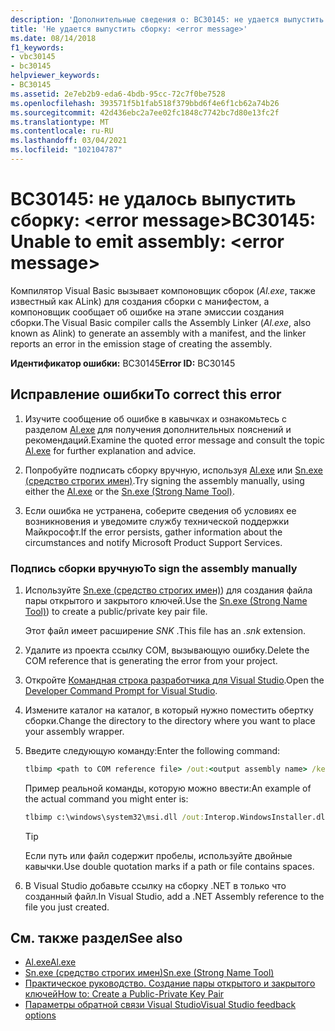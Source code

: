 ```yaml
---
description: 'Дополнительные сведения о: BC30145: не удается выпустить сборку: <error message>'
title: 'Не удается выпустить сборку: <error message>'
ms.date: 08/14/2018
f1_keywords:
- vbc30145
- bc30145
helpviewer_keywords:
- BC30145
ms.assetid: 2e7eb2b9-eda6-4bdb-95cc-72c7f0be7528
ms.openlocfilehash: 393571f5b1fab518f379bbd6f4e6f1cb62a74b26
ms.sourcegitcommit: 42d436ebc2a7ee02fc1848c7742bc7d80e13fc2f
ms.translationtype: MT
ms.contentlocale: ru-RU
ms.lasthandoff: 03/04/2021
ms.locfileid: "102104787"
---
```

# <a name="bc30145-unable-to-emit-assembly-error-message"></a><span data-ttu-id="d56f3-103">BC30145: не удалось выпустить сборку: \<error message></span><span class="sxs-lookup"><span data-stu-id="d56f3-103">BC30145: Unable to emit assembly: \<error message></span></span>

<span data-ttu-id="d56f3-104">Компилятор Visual Basic вызывает компоновщик сборок (*Al.exe*, также известный как ALink) для создания сборки с манифестом, а компоновщик сообщает об ошибке на этапе эмиссии создания сборки.</span><span class="sxs-lookup"><span data-stu-id="d56f3-104">The Visual Basic compiler calls the Assembly Linker (*Al.exe*, also known as Alink) to generate an assembly with a manifest, and the linker reports an error in the emission stage of creating the assembly.</span></span>

<span data-ttu-id="d56f3-105">**Идентификатор ошибки:** BC30145</span><span class="sxs-lookup"><span data-stu-id="d56f3-105">**Error ID:** BC30145</span></span>

## <a name="to-correct-this-error"></a><span data-ttu-id="d56f3-106">Исправление ошибки</span><span class="sxs-lookup"><span data-stu-id="d56f3-106">To correct this error</span></span>

1. <span data-ttu-id="d56f3-107">Изучите сообщение об ошибке в кавычках и ознакомьтесь с разделом [Al.exe](../../../framework/tools/al-exe-assembly-linker.md) для получения дополнительных пояснений и рекомендаций.</span><span class="sxs-lookup"><span data-stu-id="d56f3-107">Examine the quoted error message and consult the topic [Al.exe](../../../framework/tools/al-exe-assembly-linker.md) for further explanation and advice.</span></span>

2. <span data-ttu-id="d56f3-108">Попробуйте подписать сборку вручную, используя [Al.exe](../../../framework/tools/al-exe-assembly-linker.md) или [Sn.exe (средство строгих имен)](../../../framework/tools/sn-exe-strong-name-tool.md).</span><span class="sxs-lookup"><span data-stu-id="d56f3-108">Try signing the assembly manually, using either the [Al.exe](../../../framework/tools/al-exe-assembly-linker.md) or the [Sn.exe (Strong Name Tool)](../../../framework/tools/sn-exe-strong-name-tool.md).</span></span>

3. <span data-ttu-id="d56f3-109">Если ошибка не устранена, соберите сведения об условиях ее возникновения и уведомите службу технической поддержки Майкрософт.</span><span class="sxs-lookup"><span data-stu-id="d56f3-109">If the error persists, gather information about the circumstances and notify Microsoft Product Support Services.</span></span>

### <a name="to-sign-the-assembly-manually"></a><span data-ttu-id="d56f3-110">Подпись сборки вручную</span><span class="sxs-lookup"><span data-stu-id="d56f3-110">To sign the assembly manually</span></span>

1. <span data-ttu-id="d56f3-111">Используйте [Sn.exe (средство строгих имен)](../../../framework/tools/sn-exe-strong-name-tool.md)) для создания файла пары открытого и закрытого ключей.</span><span class="sxs-lookup"><span data-stu-id="d56f3-111">Use the [Sn.exe (Strong Name Tool)](../../../framework/tools/sn-exe-strong-name-tool.md)) to create a public/private key pair file.</span></span>

   <span data-ttu-id="d56f3-112">Этот файл имеет расширение *SNK* .</span><span class="sxs-lookup"><span data-stu-id="d56f3-112">This file has an *.snk* extension.</span></span>

2. <span data-ttu-id="d56f3-113">Удалите из проекта ссылку COM, вызывающую ошибку.</span><span class="sxs-lookup"><span data-stu-id="d56f3-113">Delete the COM reference that is generating the error from your project.</span></span>

3. <span data-ttu-id="d56f3-114">Откройте [Командная строка разработчика для Visual Studio](../../../framework/tools/developer-command-prompt-for-vs.md).</span><span class="sxs-lookup"><span data-stu-id="d56f3-114">Open the [Developer Command Prompt for Visual Studio](../../../framework/tools/developer-command-prompt-for-vs.md).</span></span>

4. <span data-ttu-id="d56f3-115">Измените каталог на каталог, в который нужно поместить обертку сборки.</span><span class="sxs-lookup"><span data-stu-id="d56f3-115">Change the directory to the directory where you want to place your assembly wrapper.</span></span>

5. <span data-ttu-id="d56f3-116">Введите следующую команду:</span><span class="sxs-lookup"><span data-stu-id="d56f3-116">Enter the following command:</span></span>

    ```cmd
    tlbimp <path to COM reference file> /out:<output assembly name> /keyfile:<path to .snk file>
    ```

   <span data-ttu-id="d56f3-117">Пример реальной команды, которую можно ввести:</span><span class="sxs-lookup"><span data-stu-id="d56f3-117">An example of the actual command you might enter is:</span></span>

    ```cmd
    tlbimp c:\windows\system32\msi.dll /out:Interop.WindowsInstaller.dll /keyfile:"c:\documents and settings\mykey.snk"
    ```

   > [!TIP]
   > <span data-ttu-id="d56f3-118">Если путь или файл содержит пробелы, используйте двойные кавычки.</span><span class="sxs-lookup"><span data-stu-id="d56f3-118">Use double quotation marks if a path or file contains spaces.</span></span>

6. <span data-ttu-id="d56f3-119">В Visual Studio добавьте ссылку на сборку .NET в только что созданный файл.</span><span class="sxs-lookup"><span data-stu-id="d56f3-119">In Visual Studio, add a .NET Assembly reference to the file you just created.</span></span>

## <a name="see-also"></a><span data-ttu-id="d56f3-120">См. также раздел</span><span class="sxs-lookup"><span data-stu-id="d56f3-120">See also</span></span>

- [<span data-ttu-id="d56f3-121">Al.exe</span><span class="sxs-lookup"><span data-stu-id="d56f3-121">Al.exe</span></span>](../../../framework/tools/al-exe-assembly-linker.md)
- [<span data-ttu-id="d56f3-122">Sn.exe (средство строгих имен)</span><span class="sxs-lookup"><span data-stu-id="d56f3-122">Sn.exe (Strong Name Tool)</span></span>](../../../framework/tools/sn-exe-strong-name-tool.md)
- [<span data-ttu-id="d56f3-123">Практическое руководство. Создание пары открытого и закрытого ключей</span><span class="sxs-lookup"><span data-stu-id="d56f3-123">How to: Create a Public-Private Key Pair</span></span>](../../../standard/assembly/create-public-private-key-pair.md)
- [<span data-ttu-id="d56f3-124">Параметры обратной связи Visual Studio</span><span class="sxs-lookup"><span data-stu-id="d56f3-124">Visual Studio feedback options</span></span>](/visualstudio/ide/feedback-options)
